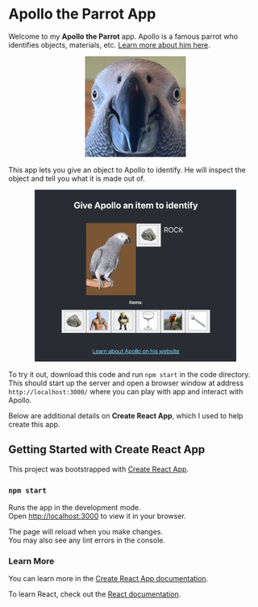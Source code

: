 # Apollo the Parrot App

Welcome to my **Apollo the Parrot** app. Apollo is a famous parrot who identifies objects, materials, etc. [Learn more about him here](https://apolloandfrens.com/pages/about-us).

<p align="center">
<img src="https://github.com/savanaconda/ApolloTheParrot_ReactDemo/blob/main/src/images/doc%20images/apollo-big.jpg" alt="drawing" width="200"/>
</p>

This app lets you give an object to Apollo to identify. He will inspect the object and tell you what it is made out of.

<p align="center">
<img src="https://github.com/savanaconda/ApolloTheParrot_ReactDemo/blob/main/src/images/doc%20images/app-screenshot.png" alt="drawing" width="400"/>
</p>

To try it out, download this code and run `npm start` in the code directory. This should start up the server and open a browser window at address `http://localhost:3000/` where you can play with app and interact with Apollo.

Below are additional details on **Create React App**, which I used to help create this app.

## Getting Started with Create React App

This project was bootstrapped with [Create React App](https://github.com/facebook/create-react-app).

### `npm start`

Runs the app in the development mode.\
Open [http://localhost:3000](http://localhost:3000) to view it in your browser.

The page will reload when you make changes.\
You may also see any lint errors in the console.

### Learn More

You can learn more in the [Create React App documentation](https://facebook.github.io/create-react-app/docs/getting-started).

To learn React, check out the [React documentation](https://reactjs.org/).
